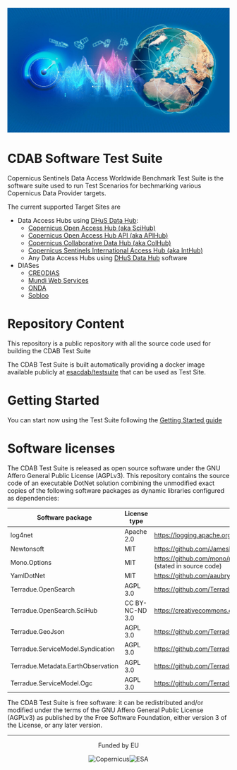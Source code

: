 ![CDAB logo](doc/images/cdab-logo.jpg)

# CDAB Software Test Suite

Copernicus Sentinels Data Access Worldwide Benchmark Test Suite is the software suite used to run Test Scenarios for bechmarking various Copernicus Data Provider targets.

The current supported Target Sites are

* Data Access Hubs using [DHuS Data Hub](https://sentineldatahub.github.io/DataHubSystem/):
  * [Copernicus Open Access Hub (aka SciHub)](https://scihub.copernicus.eu/)
  * [Copernicus Open Access Hub API (aka APIHub)](https://scihub.copernicus.eu/twiki/do/view/SciHubWebPortal/APIHubDescription)
  * [Copernicus Collaborative Data Hub (aka ColHub)](https://colhub.copernicus.eu/)
  * [Copernicus Sentinels International Access Hub (aka IntHub)](https://inthub.copernicus.eu/)
  * Any Data Access Hubs using [DHuS Data Hub](https://sentineldatahub.github.io/DataHubSystem/) software
* DIASes
  * [CREODIAS](https://creodias.eu/)
  * [Mundi Web Services](https://mundiwebservices.com/)
  * [ONDA](https://www.onda-dias.eu/)
  * [Sobloo](https://sobloo.eu/)

# Repository Content

This repository is a public repository with all the source code used for building the CDAB Test Suite

The CDAB Test Suite is built automatically providing a docker image available publicly at [esacdab/testsuite](https://hub.docker.com/repository/docker/esacdab/testsuite) that can be used as Test Site.

# Getting Started

You can start now using the Test Suite following the [Getting Started guide](https://github.com/Terradue/cdab-testsuite/wiki)

# Software licenses

The CDAB Test Suite is released as open source software under the GNU Affero General Public License (AGPLv3). This repository contains the source code of an executable DotNet solution combining the unmodified exact copies of the following software packages as dynamic libraries configured as dependencies:

| Software package | License type | Link to license |
| --- | --- | --- |
| log4net | Apache 2.0 | https://logging.apache.org/log4net/license.html |
| Newtonsoft | MIT | https://github.com/JamesNK/Newtonsoft.Json/blob/master/LICENSE.md |
| Mono.Options | MIT | https://github.com/mono/mono/blob/master/mcs/class/Mono.Options/Mono.Options/Options.cs (stated in source code) |
| YamlDotNet | MIT | https://github.com/aaubry/YamlDotNet/blob/master/LICENSE.txt |
| Terradue.OpenSearch | AGPL 3.0 | https://github.com/Terradue/DotNetOpenSearch/blob/master/LICENSE |
| Terradue.OpenSearch.SciHub | CC BY-NC-ND 3.0 | https://creativecommons.org/licenses/by-nc-nd/3.0/ |
| Terradue.GeoJson | AGPL 3.0 | https://github.com/Terradue/DotNetGeoJson/blob/master/LICENSE |
| Terradue.ServiceModel.Syndication | AGPL 3.0 | https://github.com/Terradue/DotNetSyndication/blob/master/LICENSE |
| Terradue.Metadata.EarthObservation | AGPL 3.0 | https://github.com/Terradue/DotNetEarthObservation/blob/master/LICENSE |
| Terradue.ServiceModel.Ogc | AGPL 3.0 | https://github.com/Terradue/DotNetOgcModel/blob/master/LICENSE |

The CDAB Test Suite is free software: it can be redistributed and/or modified under the terms of the GNU Affero General Public License (AGPLv3) as published by the Free Software Foundation, either version 3 of the License, or any later version.

<hr/>
<p align="center">Funded by EU</p>
<p align="center"><img src="doc/images/copernicus-logo.png" alt="Copernicus" height="125"/><img src="doc/images/esa-logo.png" alt="ESA" height="125"/></p>
